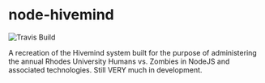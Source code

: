 [travis]: https://travis-ci.org/RhodesHvZ/node-hivemind.svg
# node-hivemind

![Travis Build][travis]

A recreation of the Hivemind system built for the purpose of administering the annual Rhodes University Humans vs. Zombies in NodeJS and associated technologies. Still VERY much in development.
